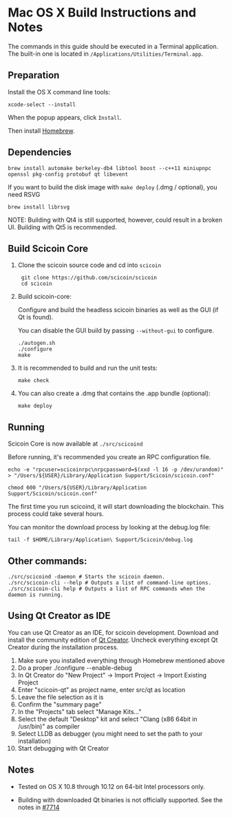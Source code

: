 Mac OS X Build Instructions and Notes
====================================
The commands in this guide should be executed in a Terminal application.
The built-in one is located in `/Applications/Utilities/Terminal.app`.

Preparation
-----------
Install the OS X command line tools:

`xcode-select --install`

When the popup appears, click `Install`.

Then install [Homebrew](https://brew.sh).

Dependencies
----------------------

    brew install automake berkeley-db4 libtool boost --c++11 miniupnpc openssl pkg-config protobuf qt libevent

If you want to build the disk image with `make deploy` (.dmg / optional), you need RSVG

    brew install librsvg

NOTE: Building with Qt4 is still supported, however, could result in a broken UI. Building with Qt5 is recommended.

Build Scicoin Core
------------------------

1. Clone the scicoin source code and cd into `scicoin`

        git clone https://github.com/scicoin/scicoin
        cd scicoin

2.  Build scicoin-core:

    Configure and build the headless scicoin binaries as well as the GUI (if Qt is found).

    You can disable the GUI build by passing `--without-gui` to configure.

        ./autogen.sh
        ./configure
        make

3.  It is recommended to build and run the unit tests:

        make check

4.  You can also create a .dmg that contains the .app bundle (optional):

        make deploy

Running
-------

Scicoin Core is now available at `./src/scicoind`

Before running, it's recommended you create an RPC configuration file.

    echo -e "rpcuser=scicoinrpc\nrpcpassword=$(xxd -l 16 -p /dev/urandom)" > "/Users/${USER}/Library/Application Support/Scicoin/scicoin.conf"

    chmod 600 "/Users/${USER}/Library/Application Support/Scicoin/scicoin.conf"

The first time you run scicoind, it will start downloading the blockchain. This process could take several hours.

You can monitor the download process by looking at the debug.log file:

    tail -f $HOME/Library/Application\ Support/Scicoin/debug.log

Other commands:
-------

    ./src/scicoind -daemon # Starts the scicoin daemon.
    ./src/scicoin-cli --help # Outputs a list of command-line options.
    ./src/scicoin-cli help # Outputs a list of RPC commands when the daemon is running.

Using Qt Creator as IDE
------------------------
You can use Qt Creator as an IDE, for scicoin development.
Download and install the community edition of [Qt Creator](https://www.qt.io/download/).
Uncheck everything except Qt Creator during the installation process.

1. Make sure you installed everything through Homebrew mentioned above
2. Do a proper ./configure --enable-debug
3. In Qt Creator do "New Project" -> Import Project -> Import Existing Project
4. Enter "scicoin-qt" as project name, enter src/qt as location
5. Leave the file selection as it is
6. Confirm the "summary page"
7. In the "Projects" tab select "Manage Kits..."
8. Select the default "Desktop" kit and select "Clang (x86 64bit in /usr/bin)" as compiler
9. Select LLDB as debugger (you might need to set the path to your installation)
10. Start debugging with Qt Creator

Notes
-----

* Tested on OS X 10.8 through 10.12 on 64-bit Intel processors only.

* Building with downloaded Qt binaries is not officially supported. See the notes in [#7714](https://github.com/scicoin/scicoin/issues/7714)
